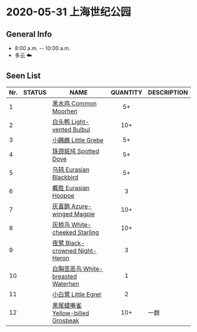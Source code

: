 # 2020-05-31 上海世纪公园

## General Info
*  8:00 a.m. -- 10:00 a.m.
*  多云  :cloud:

## Seen List
Nr.|STATUS | NAME                                   | QUANTITY| DESCRIPTION                    |
|--| :--:  |----------------------------------------| :-----: |--------------------------------|
|1||[黑水鸡 Common Moorhen](https://github.com/simonace/My-Birding-Log/blob/master/have-seen-list.md#%E9%BB%91%E6%B0%B4%E9%B8%A1-common-moorhen)|5+||
|2||[白头鹎 Light-vented Bulbul](https://github.com/simonace/My-Birding-Log/blob/master/have-seen-list.md#%E7%99%BD%E5%A4%B4%E9%B9%8E-light-vented-bulbul)|10+||
|3||[小鸊鷉 Little Grebe](https://github.com/simonace/My-Birding-Log/blob/master/have-seen-list.md#%E5%B0%8F%E9%B8%8A%E9%B7%89-little-grebe)|5+||
|4||[珠颈斑鸠 Spotted Dove](https://github.com/simonace/My-Birding-Log/blob/master/have-seen-list.md#%E7%8F%A0%E9%A2%88%E6%96%91%E9%B8%A0-spotted-dove)|5+||
|5||[乌鸫 Eurasian Blackbird](https://github.com/simonace/My-Birding-Log/blob/master/have-seen-list.md#%E4%B9%8C%E9%B8%AB-eurasian-blackbird)|5+||
|6||[戴胜 Eurasian Hoopoe](https://github.com/simonace/My-Birding-Log/blob/master/have-seen-list.md#%E6%88%B4%E8%83%9C-eurasian-hoopoe)|3||
|7||[灰喜鹊 Azure-winged Magpie](https://github.com/simonace/My-Birding-Log/blob/master/have-seen-list.md#%E7%81%B0%E5%96%9C%E9%B9%8A-azure-winged-magpie)|10+||
|8||[灰椋鸟 White-cheeked Starling](https://github.com/simonace/My-Birding-Log/blob/master/have-seen-list.md#%E7%81%B0%E6%A4%8B%E9%B8%9F-white-cheeked-starling)|10+||
|9||[夜鹭 Black-crowned Night-Heron](https://github.com/simonace/My-Birding-Log/blob/master/have-seen-list.md#%E5%A4%9C%E9%B9%AD-black-crowned-night-heron)|3||
|10||[白胸苦恶鸟 White-breasted Waterhen](https://github.com/simonace/My-Birding-Log/blob/master/have-seen-list.md#%E7%99%BD%E8%83%B8%E8%8B%A6%E6%81%B6%E9%B8%9F-white-breasted-waterhen)|1||
|11||[小白鹭 Little Egret](https://github.com/simonace/My-Birding-Log/blob/master/have-seen-list.md#%E5%B0%8F%E7%99%BD%E9%B9%AD-little-egret)|2||
|12||[黑尾蜡嘴雀 Yellow-billed Grosbeak](https://github.com/simonace/My-Birding-Log/blob/master/have-seen-list.md#%E9%BB%91%E5%B0%BE%E8%9C%A1%E5%98%B4%E9%9B%80-yellow-billed-grosbeak)|10+|一群|
